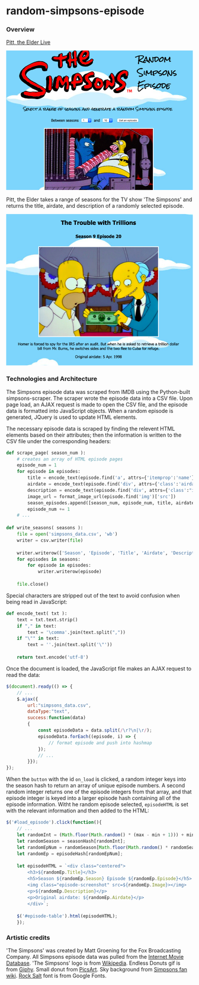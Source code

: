 # random-simpsons-episode

### Overview

[Pitt, the Elder Live](http://www.davidanderson.nyc/random-simpsons-episode)

![screenshot](./assets/images/screenshot1.png)

Pitt, the Elder takes a range of seasons for the TV show 'The Simpsons' and returns the title, airdate, and description of a randomly selected episode. 

![screenshot2](./assets/images/screenshot2.png)

### Technologies and Architecture

The Simpsons episode data was scraped from IMDB using the Python-built simpsons-scraper. The scraper wrote the episode data into a CSV file. Upon page load, an AJAX request is made to open the CSV file, and the episode data is formatted into JavaScript objects. When a random episode is generated, JQuery is used to update HTML elements. 

The necessary episode data is scraped by finding the relevent HTML elements based on their attributes; then the information is written to the CSV file under the corresponding headers: 

```python
def scrape_page( season_num ):
    # creates an array of HTML episode pages
    episode_num = 1
    for episode in episodes:
        title = encode_text(episode.find('a', attrs={'itemprop':'name'}))
        airdate = encode_text(episode.find('div', attrs={'class':'airdate'}))
        description = encode_text(episode.find('div', attrs={'class':"item_description"}))
        image_url = format_image_url(episode.find('img')['src'])
        season_episodes.append([season_num, episode_num, title, airdate, description, image_url])
        episode_num += 1
    # ...

def write_seasons( seasons ):
    file = open('simpsons_data.csv', 'wb')
    writer = csv.writer(file)

    writer.writerow(['Season', 'Episode', 'Title', 'Airdate', 'Description', 'Image'])
    for episodes in seasons:
        for episode in episodes:
            writer.writerow(episode)
    
    file.close()
```

Special characters are stripped out of the text to avoid confusion when being read in JavaScript: 

```python
def encode_text( txt ):
    text = txt.text.strip()
    if "," in text:
        text = '\comma'.join(text.split(","))
    if "\"" in text:
        text = ''.join(text.split('\"'))
    
    return text.encode('utf-8')
```

Once the document is loaded, the JavaScript file makes an AJAX request to read the data: 

```javascript
$(document).ready(() => {
    // ...
    $.ajax({
        url:"simpsons_data.csv",
        dataType:"text",
        success:function(data)
        {
            const episodeData = data.split(/\r?\n|\r/);
            episodeData.forEach((episode, i) => {
                // format episode and push into hashmap
            });
            // ... 
        }});
}); 
```

When the `button` with the id `on_load` is clicked, a random integer keys into the season hash to return an array of unique episode numbers. A second random integer returns one of the episode integers from that array, and that episode integer is keyed into a larger episode hash containing all of the episode information. Witht he random episode selected, `episodeHTML` is set with the relevant information and then added to the HTML:

```javascript
$('#load_episode').click(function(){
    // ...
    let randomInt = (Math.floor(Math.random() * (max - min + 1))) + min;
    let randomSeason = seasonHash[randomInt];
    let randomEpNum = randomSeason[Math.floor(Math.random() * randomSeason.length)];
    let randomEp = episodeHash[randomEpNum];

    let episodeHTML = `<div class="centered">
        <h3>${randomEp.Title}</h3>
        <h5>Season ${randomEp.Season} Episode ${randomEp.Episode}</h5>
        <img class="episode-screenshot" src=${randomEp.Image}></img>
        <p>${randomEp.Description}</p>
        <p>Original airdate: ${randomEp.Airdate}</p>
        </div>`;
    
    $('#episode-table').html(episodeHTML);
    });
```

### Artistic credits

'The Simpsons' was created by Matt Groening for the Fox Broadcasting Company. All Simpsons episode data was pulled from the [Internet Movie Database](https://www.imdb.com/). 'The Simpsons' logo is from [Wikipedia](https://commons.wikimedia.org/wiki/File:Logo_The_Simpsons.svg). Endless Donuts gif is from [Giphy](https://giphy.com/gifs/loop-the-simpsons-eating-3u1bKI2ve3G3S). Small donut from [PicsArt](https://picsart.com/i/sticker-dona-delicious-pink-simpsons-donuts-strawberry-yomi-291448903009211). Sky background from [Simpsons fan wiki](https://simpsons.fandom.com/f). [Rock Salt](https://fonts.google.com/specimen/Rock+Salt) font is from Google Fonts. 
